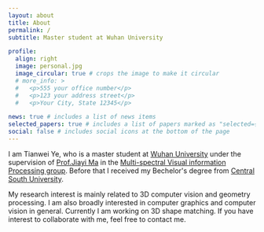 ```yaml
---
layout: about
title: About
permalink: /
subtitle: Master student at Wuhan University

profile:
  align: right
  image: personal.jpg
  image_circular: true # crops the image to make it circular
  # more_info: >
  #   <p>555 your office number</p>
  #   <p>123 your address street</p>
  #   <p>Your City, State 12345</p>

news: true # includes a list of news items
selected_papers: true # includes a list of papers marked as "selected={true}"
social: false # includes social icons at the bottom of the page
---
```


I am Tianwei Ye, who is a master student at [Wuhan University](https://www.whu.edu.cn/) under the supervision of [Prof.Jiayi Ma](https://scholar.google.com/citations?user=73trMQkAAAAJ&hl=en&oi=ao) in the [Multi-spectral Visual information Processing group](https://mvp.whu.edu.cn/index.htm). Before that I received my Bechelor's degree from [Central South University](https://www.csu.edu.cn/).

My research interest is mainly related to 3D computer vision and geometry processing. I am also broadly interested in computer graphics and computer vision in general. Currently I am working on 3D shape matching. If you have interest to collaborate with me, feel free to contact me.